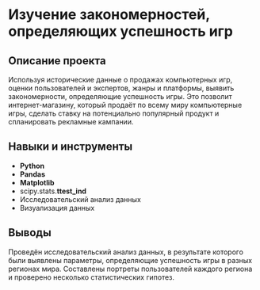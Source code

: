 # Изучение закономерностей, определяющих успешность игр

## Описание проекта
Используя исторические данные о продажах компьютерных игр, оценки пользователей и экспертов, жанры и платформы, выявить закономерности, определяющие успешность игры. Это позволит интернет-магазину, который продаёт по всему миру компьютерные игры, сделать ставку на потенциально популярный продукт и спланировать рекламные кампании.

## Навыки и инструменты
* **Python**
* **Pandas**
* **Matplotlib**
* scipy.stats.**ttest_ind**
* Исследовательский анализ данных
* Визуализация данных
  
## Выводы
Проведён исследовательский анализ данных, в результате которого были выявлены параметры, определяющие успешность игры в разных регионах мира. Составлены портреты пользователей каждого региона и проверено несколько статистических гипотез.
